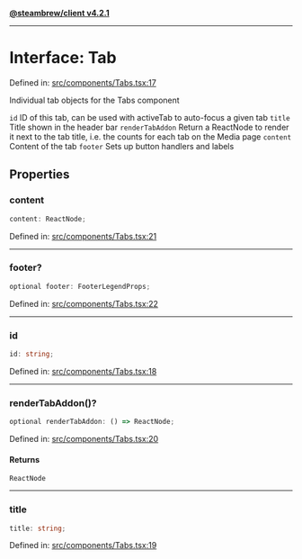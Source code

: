 [**@steambrew/client v4.2.1**](../README.md)

***

# Interface: Tab

Defined in: [src/components/Tabs.tsx:17](https://github.com/SteamClientHomebrew/SDK/blob/main/typescript-packages/client/src/components/Tabs.tsx#L17)

Individual tab objects for the Tabs component

`id` ID of this tab, can be used with activeTab to auto-focus a given tab
`title` Title shown in the header bar
`renderTabAddon` Return a ReactNode to render it next to the tab title, i.e. the counts for each tab on the Media page
`content` Content of the tab
`footer` Sets up button handlers and labels

## Properties

### content

```ts
content: ReactNode;
```

Defined in: [src/components/Tabs.tsx:21](https://github.com/SteamClientHomebrew/SDK/blob/main/typescript-packages/client/src/components/Tabs.tsx#L21)

***

### footer?

```ts
optional footer: FooterLegendProps;
```

Defined in: [src/components/Tabs.tsx:22](https://github.com/SteamClientHomebrew/SDK/blob/main/typescript-packages/client/src/components/Tabs.tsx#L22)

***

### id

```ts
id: string;
```

Defined in: [src/components/Tabs.tsx:18](https://github.com/SteamClientHomebrew/SDK/blob/main/typescript-packages/client/src/components/Tabs.tsx#L18)

***

### renderTabAddon()?

```ts
optional renderTabAddon: () => ReactNode;
```

Defined in: [src/components/Tabs.tsx:20](https://github.com/SteamClientHomebrew/SDK/blob/main/typescript-packages/client/src/components/Tabs.tsx#L20)

#### Returns

`ReactNode`

***

### title

```ts
title: string;
```

Defined in: [src/components/Tabs.tsx:19](https://github.com/SteamClientHomebrew/SDK/blob/main/typescript-packages/client/src/components/Tabs.tsx#L19)

